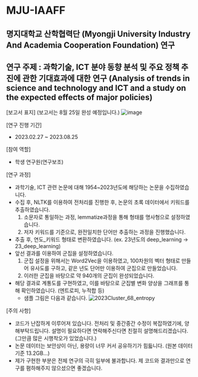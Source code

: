# MJU-IAAFF

## 명지대학교 산학협력단 (Myongji University Industry And Academia Cooperation Foundation) 연구

## 연구 주제 : 과학기술, ICT 분야 동향 분석 및 주요 정책 추진에 관한 기대효과에 대한 연구 (Analysis of trends in science and technology and ICT and a study on the expected effects of major policies)

[보고서 표지] (보고서는 8월 25일 완성 예정입니다.)
![image](https://github.com/98Haeng/MJU-IAAFF/assets/81914795/ab17153b-ae54-4c45-b5c8-ac58afd79f94)

[연구 진행 기간]
- 2023.02.27 ~ 2023.08.25

[참여 역할]
- 학생 연구원(연구보조)

[연구 과정]
- 과학기술, ICT 관련 논문에 대해 1954~2023년도에 해당하는 논문을 수집하였습니다.
- 수집 후, NLTK를 이용하여 전처리를 진행한 후, 논문의 초록 데이터에서 키워드를 추출하였습니다.
  1. 소문자로 통일하는 과정, lemmatize과정을 통해 형태를 명사형으로 설정하였습니다.
  2. 저자 키워드를 기준으로, 완전일치한 단어만 추출하는 과정을 진행했습니다.
- 추출 후, 연도_키워드 형태로 변환하였습니다. (ex. 23년도의 deep_learning -> 23_deep_learning)
- 앞선 결과를 이용하여 군집을 설정하였습니다.
  1. 군집 설정을 위해서는 Word2Vec을 이용하였고, 100차원의 벡터 형태로 만들어 유사도를 구하고, 같은 년도 단어만 이용하여 군집으로 만들었습니다.
  2. 이러한 군집을 바탕으로 약 940개의 군집이 완성되었습니다.
- 해당 결과로 계통도를 구현하였고, 이를 바탕으로 군집별 변화 양상을 그래프를 통해 확인하였습니다. (엔트로피, 누적합 등)
  - 샘플 그림은 다음과 같습니다.
    ![2023Cluster_68_entropy](https://github.com/98Haeng/MJU-IAAFF/assets/81914795/a3586734-c63b-47cd-b6b8-5a7e337a4b84)


[주의 사항]
- 코드가 난잡하게 이루어져 있습니다. 전처리 및 중간중간 수정이 복잡하였기에, 양해부탁드립니다. 설명이 필요하다면 연락해주신다면 친절히 설명해드리겠습니다. (그만큼 많은 시행착오가 있었습니다.)
- 논문 데이터는 보안상이 아닌, 용량이 너무 커서 공유하기가 힘듧니다. (원본 데이터 기준 13.2GB...)
- 제가 구현한 부분은 전체 연구의 극히 일부에 불과합니다. 제 코드와 결과만으로 연구를 폄하해주지 않으셨으면 좋겠습니다. 


